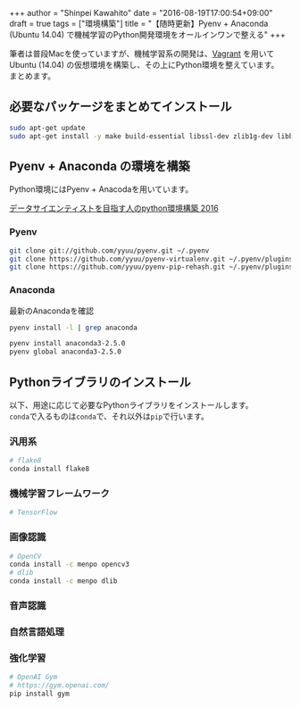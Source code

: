 +++
author = "Shinpei Kawahito"
date = "2016-08-19T17:00:54+09:00"
draft = true
tags = ["環境構築"]
title = "【随時更新】Pyenv + Anaconda (Ubuntu 14.04) で機械学習のPython開発環境をオールインワンで整える"
+++

筆者は普段Macを使っていますが、機械学習系の開発は、[Vagrant](https://www.vagrantup.com/) を用いてUbuntu (14.04) の仮想環境を構築し、その上にPython環境を整えています。  
まとめます。


## 必要なパッケージをまとめてインストール
```sh
sudo apt-get update
sudo apt-get install -y make build-essential libssl-dev zlib1g-dev libbz2-dev libreadline-dev libsqlite3-dev wget curl llvm libncurses5-dev libncursesw5-dev swig
```

## Pyenv + Anaconda の環境を構築
Python環境にはPyenv + Anacodaを用いています。

[データサイエンティストを目指す人のpython環境構築 2016](http://qiita.com/y__sama/items/5b62d31cb7e6ed50f02c)


### Pyenv
```sh
git clone git://github.com/yyuu/pyenv.git ~/.pyenv
git clone https://github.com/yyuu/pyenv-virtualenv.git ~/.pyenv/plugins/pyenv-virtualenv
git clone https://github.com/yyuu/pyenv-pip-rehash.git ~/.pyenv/plugins/pyenv-pip-rehash
```

### Anaconda
最新のAnacondaを確認
```sh
pyenv install -l | grep anaconda

```


```sh
pyenv install anaconda3-2.5.0
pyenv global anaconda3-2.5.0
```

## Pythonライブラリのインストール
以下、用途に応じて必要なPythonライブラリをインストールします。  
``conda``で入るものは``conda``で、それ以外は``pip``で行います。


### 汎用系
```sh
# flake8
conda install flake8
```

### 機械学習フレームワーク
```sh
# TensorFlow
```

### 画像認識
```sh
# OpenCV
conda install -c menpo opencv3
# dlib
conda install -c menpo dlib
```

### 音声認識

### 自然言語処理

### 強化学習
```sh
# OpenAI Gym
# https://gym.openai.com/
pip install gym

```
